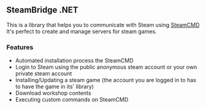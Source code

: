 ## SteamBridge .NET
This is a library that helps you to communicate with Steam using [SteamCMD](https://developer.valvesoftware.com/wiki/SteamCMD)
It's perfect to create and manage servers for steam games.

### Features
+ Automated installation process the SteamCMD
+ Login to Steam using the public anonymous steam account or your own private steam account
+ Installing/Updating a steam game (the account you are logged in to has to have the game in its' library)
+ Download workshop contents
+ Executing custom commands on SteamCMD

